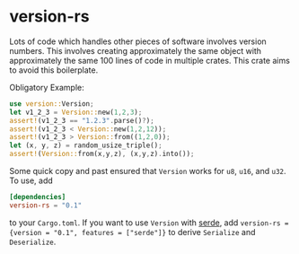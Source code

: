 # version-rs
Lots of code which handles other pieces of software involves version
numbers. This involves creating approximately the same object with approximately
the same 100 lines of code in multiple crates. This crate aims to avoid this
boilerplate.

Obligatory Example:
```rust
use version::Version;
let v1_2_3 = Version::new(1,2,3);
assert!(v1_2_3 == "1.2.3".parse()?);
assert!(v1_2_3 < Version::new(1,2,12));
assert!(v1_2_3 > Version::from((1,2,0));
let (x, y, z) = random_usize_triple();
assert!(Version::from(x,y,z), (x,y,z).into());
```

Some quick copy and past ensured that `Version` works for `u8`, `u16`, and `u32`. To use, add 
```toml
[dependencies]
version-rs = "0.1"
```
to your `Cargo.toml`. If you want to use `Version` with [serde](https://crates.io/crates/serde "Serde at crates.io"), add 
`version-rs = {version = "0.1", features = ["serde"]}` to derive `Serialize` and `Deserialize`. 
